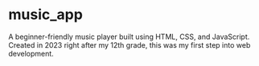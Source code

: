 # music_app
A beginner-friendly music player built using HTML, CSS, and JavaScript. Created in 2023 right after my 12th grade, this was my first step into web development.
